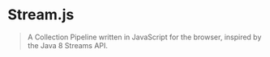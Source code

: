 Stream.js
========================

> A Collection Pipeline written in JavaScript for the browser, inspired by the Java 8 Streams API.

